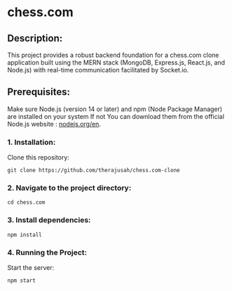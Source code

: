 # chess.com
## Description:
This project provides a robust backend foundation for a chess.com clone application built using the MERN stack (MongoDB, Express.js, React.js, and Node.js) with real-time communication facilitated by Socket.io.

## Prerequisites:
Make sure Node.js (version 14 or later) and npm (Node Package Manager) are installed on your system If not You can download them from the official Node.js website : 
 [nodejs.org/en](https://nodejs.org/en).

### 1. Installation:
Clone this repository:
```
git clone https://github.com/therajusah/chess.com-clone
```

### 2. Navigate to the project directory:
```
cd chess.com
```

### 3. Install dependencies:
```
npm install
```

### 4. Running the Project:

Start the server:

```
npm start
```



